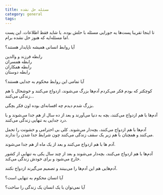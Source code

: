 ```yaml
---
title: مسئله حل نشده
category: general
tags:  
---
```



تا اینجا تقریبا پست‌ها یه جورایی مسئله با حلش بوده. یا شاید فقط اطلاعات. این پست اما مسئله‌ایه که هنوز حل نشده برام.


آیا روابط انسانی همیشه ناپایدار هستند؟

رابطه فرزند و والدین<br>
رابطه همسران<br>
رابطه همکاران<br>
رابطه دوستان<br>

آیا تمامی این روابط محکوم به جدایی هستند؟



کوچکتر که بودم فکر می‌کردم آدم‌ها بزرگ می‌شوند، ازدواج می‌کنند و خوشحال با هم زندگی می‌کنند...

بزرگ شدم دیدم چه افسانه‌ای بوده اون فکر بچگی.

آدم‌ها با هم ازدواج می‌کنند، بچه به دنیا می‌آورند و بعد از ده سال از هم جدا می‌شوند و با درد جدایی به تنهایی زندگی می‌کنند.

آدم‌ها با هم ازدواج می‌کنند، بچه‌دار می‌شوند. کلی بی احترامی و خشونت را تحمل می‌کنند و همچنان با هم زیر یک سقف زندگی می‌کنند چون شرایط جدا شدن را ندارند.

آدم ها با هم ازدواج می‌کنند و بعد از یک ماه از هم جدا می‌شوند.

آدم‌ها با هم ازدواج می‌کنند، بچه‌دار می‌شوند و بعد از چند سال یکی به تنهایی از کشور خارج می‌شود و برای خودش زندگی می‌کند. 

آدم‌هایی هم این آدم‌ها را می‌بینند و تصمیم می‌گیرند ازدواج نکنند.



آیا انسان محکوم به تنهایی است؟

آیا نمی‌توان با یک انسان یک زندگی را ساخت؟ 

